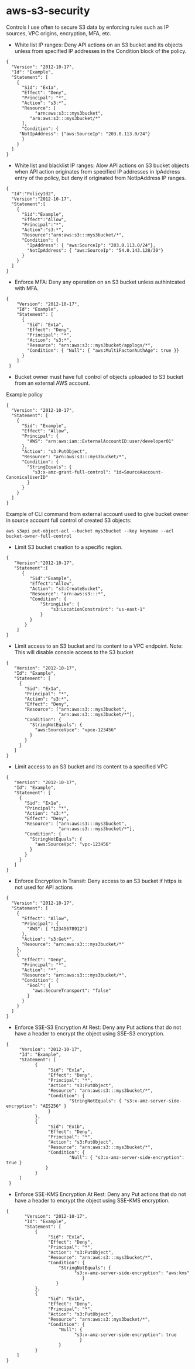 # aws-s3-security
Controls I use often to secure S3 data by enforcing rules such as IP sources, VPC origins, encryption, MFA, etc.

- White list IP ranges: Deny API actions on an S3 bucket and its objects unless from specified IP addresses in the Condition block of the policy.
```
{
  "Version": "2012-10-17",
  "Id": "Example",
  "Statement": [
    {
      "Sid": "Ex1a",
      "Effect": "Deny",
      "Principal": "*",
      "Action": "s3:*",
      "Resource": [
	       "arn:aws:s3:::mys3bucket",
         "arn:aws:s3:::mys3bucket/*"
      ],
      "Condition": {
	 "NotIpAddress": {"aws:SourceIp": "203.0.113.0/24"}
      }
    }
  ]
}
```

- White list and blacklist IP ranges: Alow API actions on  S3 bucket objects when API action originates from specified IP addresses in  IpAddress entry of the policy, but deny if originated from NotIpAddress IP ranges.
```
{
  "Id":"PolicyId2",
  "Version":"2012-10-17",
  "Statement":[
    {
      "Sid":"Example",
      "Effect":"Allow",
      "Principal":"*",
      "Action":"s3:*",
      "Resource":"arn:aws:s3:::mys3bucket/*",
      "Condition": {
        "IpAddress": { "aws:SourceIp": "203.0.113.0/24"},
        "NotIpAddress": { "aws:SourceIp": "54.0.143.128/30"}
      }
    }
  ]
}
```
- Enforce MFA: Deny any operation on an S3 bucket unless authintcated with MFA.
```
{
    "Version": "2012-10-17",
    "Id": "Example",
    "Statement": [
      {
        "Sid": "Ex1a",
        "Effect": "Deny",
        "Principal": "*",
        "Action": "s3:*",
        "Resource": "arn:aws:s3:::mys3bucket/applogs/*",
        "Condition": { "Null": { "aws:MultiFactorAuthAge": true }}
      }
    ]
 }
```
- Bucket owner must have full control of objects uploaded to S3 bucket from an external AWS account. 

Example policy

```
{
  "Version": "2012-10-17",
  "Statement": [
    {
      "Sid": "Example",
      "Effect": "Allow",
      "Principal": {
        "AWS": "arn:aws:iam::ExternalAccountID:user/developer01"
      },
      "Action": "s3:PutObject",
      "Resource": "arn:aws:s3:::mys3bucket/*",
      "Condition": {
        "StringEquals": {
          "s3:x-amz-grant-full-control": "id=SourceAaccount-CanonicalUserID"
        }
      }
    }
  ]
}
```
Example of CLI command from external account used to give bucket owner in source account full control of created S3 objects:
```
aws s3api put-object-acl --bucket mys3bucket --key keyname --acl bucket-owner-full-control
```
- Limit S3 bucket creation to a specific region.
```
{
   "Version":"2012-10-17",
   "Statement":[
      {
         "Sid":"Example",
         "Effect":"Allow",
         "Action": "s3:CreateBucket",
         "Resource": "arn:aws:s3:::*",
         "Condition": {
             "StringLike": {
                 "s3:LocationConstraint": "us-east-1"
             }
         }
       }
    ]
}
```
- Limit access to an S3 bucket and its content to a VPC endpoint. Note: This will disable console access to the S3 bucket
```
{
   "Version": "2012-10-17",
   "Id": "Example",
   "Statement": [
     {
       "Sid": "Ex1a",
       "Principal": "*",
       "Action": "s3:*",
       "Effect": "Deny",
       "Resource": ["arn:aws:s3:::mys3bucket",
                    "arn:aws:s3:::mys3bucket/*"],
       "Condition": {
         "StringNotEquals": {
           "aws:SourceVpce": "vpce-123456"
         }
       }
     }
   ]
}
```
- Limit access to an S3 bucket and its content to a specified VPC
```
{
   "Version": "2012-10-17",
   "Id": "Example",
   "Statement": [
     {
       "Sid": "Ex1a",
       "Principal": "*",
       "Action": "s3:*",
       "Effect": "Deny",
       "Resource": ["arn:aws:s3:::mys3bucket",
                    "arn:aws:s3:::mys3bucket/*"],
       "Condition": {
         "StringNotEquals": {
           "aws:SourceVpc": "vpc-123456"
         }
       }
     }
   ]
}
```
- Enforce Encryption In Transit: Deny access to an S3 bucket if https is not used for API actions
```
{
  "Version": "2012-10-17",
  "Statement": [
    {
      "Effect": "Allow",
      "Principal": {
        "AWS": [ "12345678912"]
      },
      "Action": "s3:Get*",
      "Resource": "arn:aws:s3:::mys3bucket/*"
    },
    {
      "Effect": "Deny",
      "Principal": "*",
      "Action": "*",
      "Resource": "arn:aws:s3:::mys3bucket/*",
      "Condition": {
        "Bool": {
          "aws:SecureTransport": "false"
        }
      }
    }
  ]
}
```
- Enforce SSE-S3 Encryption At Rest: Deny any Put actions that do not have a header to encrypt the object using SSE-S3 encryption.
```
{
     "Version": "2012-10-17",
     "Id": "Example",
     "Statement": [
           {
                "Sid": "Ex1a",
                "Effect": "Deny",
                "Principal": "*",
                "Action": "s3:PutObject",
                "Resource": "arn:aws:s3:::mys3bucket/*",
                "Condition": {
                        "StringNotEquals": { "s3:x-amz-server-side-encryption": "AES256" }
                }
           },
           {
                "Sid": "Ex1b",
                "Effect": "Deny",
                "Principal": "*",
                "Action": "s3:PutObject",
                "Resource": "arn:aws:s3:::mys3bucket/*",
                "Condition": {
                        "Null": { "s3:x-amz-server-side-encryption": true }
               }
           }
     ]
 }
```
- Enforce SSE-KMS Encryption At Rest: Deny any Put actions that do not have a header to encrypt the object using SSE-KMS encryption.
```
{
       "Version": "2012-10-17",
       "Id": "Example",
       "Statement": [
           {
                "Sid": "Ex1a",
                "Effect": "Deny",
                "Principal": "*",
                "Action": "s3:PutObject",
                "Resource": "arn:aws:s3:::mys3bucket/*",
                "Condition": {
                    "StringNotEquals": {
                          "s3:x-amz-server-side-encryption": "aws:kms"
                             }
                   }
           },
           {
                "Sid": "Ex1b",
                "Effect": "Deny",
                "Principal": "*",
                "Action": "s3:PutObject",
                "Resource": "arn:aws:s3::mys3bucket/*",
                "Condition": {
                    "Null": {
                          "s3:x-amz-server-side-encryption": true
                            }
                    }
           }
    ]
}
```
